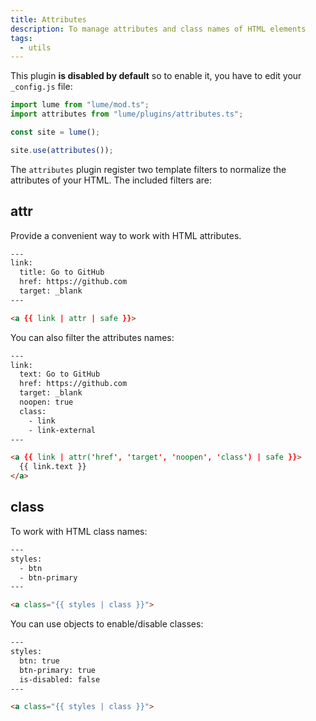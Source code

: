 ```yaml
---
title: Attributes
description: To manage attributes and class names of HTML elements
tags:
  - utils
---
```


This plugin **is disabled by default** so to enable it, you have to edit your
`_config.js` file:

```js
import lume from "lume/mod.ts";
import attributes from "lume/plugins/attributes.ts";

const site = lume();

site.use(attributes());
```

The `attributes` plugin register two template filters to normalize the
attributes of your HTML. The included filters are:

## attr

Provide a convenient way to work with HTML attributes.

```html
---
link:
  title: Go to GitHub
  href: https://github.com
  target: _blank
---

<a {{ link | attr | safe }}>
```

You can also filter the attributes names:

```html
---
link:
  text: Go to GitHub
  href: https://github.com
  target: _blank
  noopen: true
  class:
    - link
    - link-external
---

<a {{ link | attr('href', 'target', 'noopen', 'class') | safe }}>
  {{ link.text }}
</a>
```

## class

To work with HTML class names:

```html
---
styles:
  - btn
  - btn-primary
---

<a class="{{ styles | class }}">
```

You can use objects to enable/disable classes:

```html
---
styles:
  btn: true
  btn-primary: true
  is-disabled: false
---

<a class="{{ styles | class }}">
```
